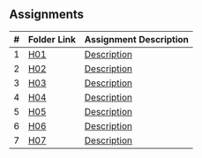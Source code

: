 ## Assignments

|  #  | Folder Link    | Assignment Description|
| :-: | ---------------| --------------------- |
|  1  | [H01](./H01)   |[Description](./H01)   |
|  2  | [H02](./HO2)   |[Description](./HO2)   | 
|  3  | [H03](./H03)   |[Description](./H03)   |
|  4  | [H04](./H04)   |[Description](./H04)   |
|  5  | [H05](./H05)   |[Description](./H05)   |
|  6  | [H06](./H06)   |[Description](./H06)   |
|  7  | [H07](./H07)   |[Description](./H07)   |
